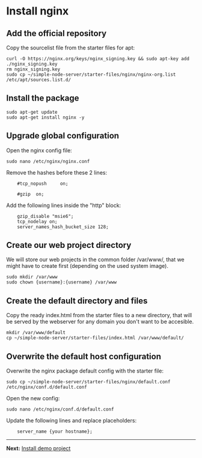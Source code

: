 # Install nginx

## Add the official repository

Copy the sourcelist file from the starter files for apt:  
```
curl -O https://nginx.org/keys/nginx_signing.key && sudo apt-key add ./nginx_signing.key
rm nginx_signing.key
sudo cp ~/simple-node-server/starter-files/nginx/nginx-org.list /etc/apt/sources.list.d/
```

## Install the package

```
sudo apt-get update
sudo apt-get install nginx -y
```

## Upgrade global configuration

Open the nginx config file:  
```
sudo nano /etc/nginx/nginx.conf
```

Remove the hashes before these 2 lines:
```
    #tcp_nopush     on;
    
    #gzip  on;
```

Add the following lines inside the "http" block:  
```
    gzip_disable "msie6";
    tcp_nodelay on;
    server_names_hash_bucket_size 128;
```

## Create our web project directory

We will store our web projects in the common folder /var/www/, that we might have to create first (depending on the used system image).

```
sudo mkdir /var/www
sudo chown {username}:{username} /var/www
```

## Create the default directory and files

Copy the ready index.html from the starter files to a new directory, that will be served by the webserver for any domain you don't want to be accesible.

```
mkdir /var/www/default
cp ~/simple-node-server/starter-files/index.html /var/www/default/
```

## Overwrite the default host configuration

Overwrite the nginx package default config with the starter file:  
```
sudo cp ~/simple-node-server/starter-files/nginx/default.conf /etc/nginx/conf.d/default.conf
```

Open the new config:  
```
sudo nano /etc/nginx/conf.d/default.conf
```

Update the following lines and replace placeholders:  
```
    server_name {your hostname};
```


---
__Next:__ [Install demo project](./install-demo-project.md)
